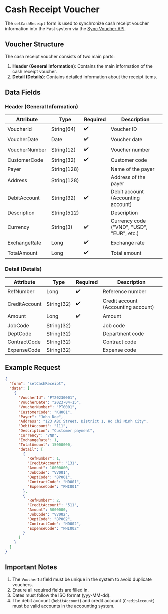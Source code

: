# Cash Receipt Voucher

The `setCashReceipt` form is used to synchronize cash receipt voucher information into the Fast system via the [Sync Voucher API](../sync-voucher).

## Voucher Structure

The cash receipt voucher consists of two main parts:

1. **Header (General Information)**: Contains the main information of the cash receipt voucher.
2. **Detail (Details)**: Contains detailed information about the receipt items.

## Data Fields

### Header (General Information)

| Attribute      | Type        | Required | Description                          |
|----------------|-------------|----------|--------------------------------------|
| VoucherId      | String(64)  | ✔️       | Voucher ID                           |
| VoucherDate    | Date        | ✔️       | Voucher date                         |
| VoucherNumber  | String(12)  | ✔️       | Voucher number                       |
| CustomerCode   | String(32)  | ✔️       | Customer code                        |
| Payer          | String(128) |          | Name of the payer                    |
| Address        | String(128) |          | Address of the payer                 |
| DebitAccount   | String(32)  | ✔️       | Debit account (Accounting account)   |
| Description    | String(512) |          | Description                          |
| Currency       | String(3)   | ✔️       | Currency code ("VND", "USD", "EUR", etc.) |
| ExchangeRate   | Long        | ✔️       | Exchange rate                        |
| TotalAmount    | Long        | ✔️       | Total amount                         |

### Detail (Details)

| Attribute      | Type        | Required | Description                          |
|----------------|-------------|----------|--------------------------------------|
| RefNumber      | Long        | ✔️       | Reference number                     |
| CreditAccount  | String(32)  | ✔️       | Credit account (Accounting account)  |
| Amount         | Long        | ✔️       | Amount                               |
| JobCode        | String(32)  |          | Job code                             |
| DeptCode       | String(32)  |          | Department code                      |
| ContractCode   | String(32)  |          | Contract code                        |
| ExpenseCode    | String(32)  |          | Expense code                         |

## Example Request

```json
{
  "form": "setCashReceipt",
  "data": [
    {
      "VoucherId": "PT20230001",
      "VoucherDate": "2023-04-15",
      "VoucherNumber": "PT0001",
      "CustomerCode": "KH001",
      "Payer": "John Doe",
      "Address": "123 ABC Street, District 1, Ho Chi Minh City",
      "DebitAccount": "111",
      "Description": "Customer payment",
      "Currency": "VND",
      "ExchangeRate": 1,
      "TotalAmount": 15000000,
      "detail": [
        {
          "RefNumber": 1,
          "CreditAccount": "131",
          "Amount": 10000000,
          "JobCode": "VV001",
          "DeptCode": "BP001",
          "ContractCode": "HD001",
          "ExpenseCode": "PHI001"
        },
        {
          "RefNumber": 2,
          "CreditAccount": "511",
          "Amount": 5000000,
          "JobCode": "VV002",
          "DeptCode": "BP002",
          "ContractCode": "HD002",
          "ExpenseCode": "PHI002"
        }
      ]
    }
  ]
}
```

## Important Notes

1. The `VoucherId` field must be unique in the system to avoid duplicate vouchers.
2. Ensure all required fields are filled in.
3. Dates must follow the ISO format (yyy-MM-dd).
4. The debit account (`DebitAccount`) and credit account (`CreditAccount`) must be valid accounts in the accounting system.